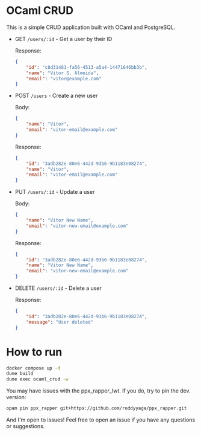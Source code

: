 # OCaml CRUD

This is a simple CRUD application built with OCaml and PostgreSQL.

- GET `/users/:id` - Get a user by their ID
    
    Response:
    ```JSON
    {
        "id": "c8d31481-fa56-4513-a5a4-14471646bb3b",
        "name": "Vitor S. Almeida",
        "email": "vitor@example.com"
    }
    ```

- POST `/users` - Create a new user
    
    Body:
    ```JSON
    {
        "name": "Vitor",
        "email": "vitor-email@example.com"
    }
    ```
    Response:
    ```JSON
    {
        "id": "3adb282e-80e6-442d-93b6-9b1183e08274",
        "name": "Vitor",
        "email": "vitor-email@example.com"
    }
    ```

- PUT `/users/:id` - Update a user
    
    Body:
    ```JSON
    {
        "name": "Vitor New Name",
        "email": "vitor-new-email@example.com"
    }
    ```
    Response:
    ```JSON
    {
        "id": "3adb282e-80e6-442d-93b6-9b1183e08274",
        "name": "Vitor New Name",
        "email": "vitor-new-email@example.com"
    }
    ```

- DELETE `/users/:id` - Delete a user

    Response:
    ```JSON
    {
        "id": "3adb282e-80e6-442d-93b6-9b1183e08274",
        "message": "User deleted"
    }
    ```

# How to run

```bash
docker compose up -d
dune build
dune exec ocaml_crud -w
```
You may have issues with the ppx_rapper_lwt. If you do, try to pin the dev. version:
```bash
opam pin ppx_rapper git+https://github.com/roddyyaga/ppx_rapper.git
```

And I'm open to issues! Feel free to open an issue if you have any questions or suggestions.